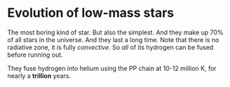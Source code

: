 # Evolution of low-mass stars

The most boring kind of star. But also the simplest. And they make up 70% of all stars in the universe. 
And they last a long time. Note that there is no radiative zone, it is fully _convective_. 
So _all_ of its hydrogen can be fused before running out.

They fuse hydrogen into helium using the PP chain at 10-12 million K, for nearly a **trillion** years.
